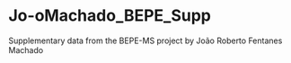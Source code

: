 # Jo-oMachado_BEPE_Supp
Supplementary data from the BEPE-MS project by João Roberto Fentanes Machado
